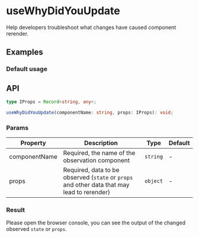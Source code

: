 
# useWhyDidYouUpdate

Help developers troubleshoot what changes have caused component rerender.

## Examples

### Default usage

## API

```typescript
type IProps = Record<string, any>;

useWhyDidYouUpdate(componentName: string, props: IProps): void;
```

### Params

| Property      | Description                                                                                 | Type     | Default |
|---------------|---------------------------------------------------------------------------------------------|----------|---------|
| componentName | Required, the name of the observation component                                             | `string` | -       |
| props         | Required, data to be observed (`state` or `props` and other data that may lead to rerender) | `object` | -       |


### Result

Please open the browser console, you can see the output of the changed observed `state` or `props`.